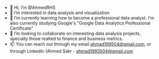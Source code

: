 - 👋 Hi, I’m @AhmedRHS
- 👀 I’m interested in data analysis and visualization
- 🌱 I’m currently learning how to become a professional data analyst. I'm also currently studying Google's "Google Data Analytics Professional Certificate"
- 💞️ I’m looking to collaborate on interesting data analysis projects, specially those realted to finance and business metrics.
- 📫 You can reach out through my email ahmad199504@gmail.com, or through LinkedIn (Ahmed Sakr - ahmad1993504@gmail.com

<!---
AhmedRHS/AhmedRHS is a ✨ special ✨ repository because its `README.md` (this file) appears on your GitHub profile.
You can click the Preview link to take a look at your changes.
--->
